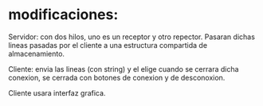 # modificaciones:

Servidor: con dos hilos, uno es un receptor y otro repector.
Pasaran dichas lineas pasadas por el cliente a una estructura compartida de almacenamiento.

Cliente: envia las lineas (con string) y el elige cuando se cerrara dicha conexion, se cerrada con botones de conexion y de desconoxion.


Cliente usara interfaz grafica. 



